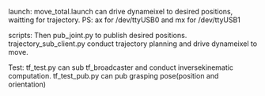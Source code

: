 launch:
    move_total.launch can drive dynameixel to desired positions, waitting for trajectory.
    PS: ax for /dev/ttyUSB0 and mx for /dev/ttyUSB1

scripts:
    Then pub_joint.py to publish desired positions.
    trajectory_sub_client.py conduct trajectory planning and drive dynameixel to move.
   
Test:
    tf_test.py can sub tf_broadcaster and conduct inversekinematic computation.
    tf_test_pub.py can pub grasping pose(position and orientation)
